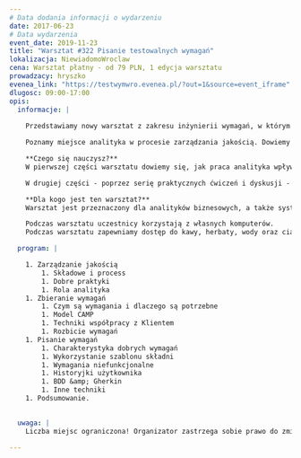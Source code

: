 ```yaml
---
# Data dodania informacji o wydarzeniu
date: 2017-06-23
# Data wydarzenia
event_date: 2019-11-23
title: "Warsztat #322 Pisanie testowalnych wymagań"
lokalizacja: NiewiadomoWroclaw
cena: Warsztat płatny - od 79 PLN, 1 edycja warsztatu
prowadzacy: hryszko
evenea_link: "https://testwymwro.evenea.pl/?out=1&source=event_iframe"
dlugosc: 09:00-17:00
opis:
  informacje: |
    
    Przedstawiamy nowy warsztat z zakresu inżynierii wymagań, w którym zapoznamy się teorią i praktyką tworzenia dobrych, a w szcególności testowalnych wymagań. 

    Poznamy miejsce analityka w procesie zarządzania jakością. Dowiemy się jaki wpływ mają dobre wymagania na końcową jakość projektu. Zapoznamy się z technikami zbierania i pisania wymagań w taki sposób, aby były zrozumiałe dla testerów i programistów, a tym samym aby wspólpraca w zespole była efektywniejsza.

    **Czego się nauczysz?**
    W pierwszej części warsztatu dowiemy się, jak praca analityka wpływa na zrządzanie jakością oraz jakie są dobre praktyki z tym związane. Poznamy i przećwiczymy także techniki zbierania i rozbijania wyagań.

    W drugiej części - poprzez serię praktycznych ćwiczeń i dyskusji - poznamy pojęcie testowalności wymagań, a także poszerzymy swoją wiedzę i umiejętności w zakresie pisania ich w sposób jasny, zrozumiały dla szerokiej grupy odbiorców i dobrze ustrukturyzowany.

    **Dla kogo jest ten warsztat?**
    Warsztat jest przeznaczony dla analityków biznesowych, a także systemowych. Wszystkich pracujących przy zbieraniu i opracowywaniu wymagań do systemów infromatycznych, współpracujących na co dzień z zespołami programistów i testerów.

    Podczas warsztatu uczestnicy korzystają z własnych komputerów.
    Podczas warsztatu zapewniamy dostęp do kawy, herbaty, wody oraz ciastek. W porze obiadowej zapewniamy pizzę w wersji mięsnej lub wegetariańskiej.

  program: |

    1. Zarządzanie jakością
        1. Składowe i process
        1. Dobre praktyki
        1. Rola analityka
    1. Zbieranie wymagań
        1. Czym są wymagania i dlaczego są potrzebne
        1. Model CAMP
        1. Techniki współpracy z Klientem
        1. Rozbicie wymagań
    1. Pisanie wymagań
        1. Charakterystyka dobrych wymagań
        1. Wykorzystanie szablonu składni
        1. Wymagania niefunkcjonalne
        1. Historyjki użytkownika
        1. BDD &amp; Gherkin
        1. Inne techniki
    1. Podsumowanie.
    

  uwaga: |
    Liczba miejsc ograniczona! Organizator zastrzega sobie prawo do zmiany lokalizacji wydarzenia oraz jego odwołania w przypadku niezgłoszenia się minimalnej liczby uczestników.

---
```

